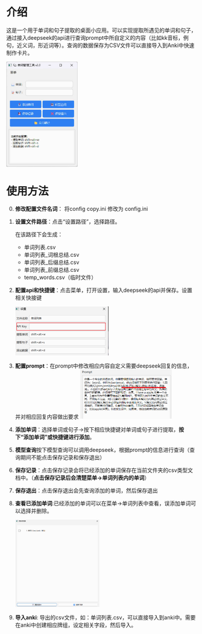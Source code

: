 # 介绍

这是一个用于单词和句子提取的桌面小应用。可以实现提取所遇见的单词和句子，通过接入deepseek的api进行查询prompt中所自定义的内容（比如kk音标，例句，近义词，形近词等）。查询的数据保存为CSV文件可以直接导入到Anki中快速制作卡片。

<img src=".\figure\主界面.jpg" alt="主界面" style="zoom:50%;" />





# 使用方法

0. **修改配置文件名词**：
    将config copy.ini 修改为 config.ini

1. **设置文件路径**：点击“设置路径”，选择路径。

   在该路径下会生成：

   - 单词列表.csv
   - 单词列表_词根总结.csv
   - 单词列表_后缀总结.csv
   - 单词列表_前缀总结.csv
   - temp_words.csv（临时文件）

2. **配置api和快捷键**：点击菜单，打开设置，输入deepseek的api并保存。设置相关快接键

   <img src=".\figure\image-20250417155058076.png" alt="image-20250417155058076" style="zoom: 50%;" />

3. **配置prompt**：在prompt中修改相应内容自定义需要deepseek回复的信息，并对相应回复内容做出要求
    <img src=".\figure\image-20250417155449794.png" alt="image-20250417155449794" style="zoom: 50%;" />

    

  

4. **添加单词**：选择单词或句子->按下相应快捷键对单词或句子进行提取，**按下“添加单词”或快捷键进行添加**。

5. **模型查询**按下模型查询可以调用deepseek，根据prompt的信息进行查询（查询期间不能点击保存记录和保存退出）

6. **保存记录**：点击保存记录会将已经添加的单词保存在当前文件夹的csv类型文档中。（**点击保存记录后会清楚菜单->单词列表内的单词**）

7. **保存退出**：点击保存退出会先查询添加的单词，然后保存退出

8. **查看已添加单词**:已经添加的单词可以在菜单->单词列表中查看，误添加单词可以选择并删除。

   <img src=".\figure\image-20250417160010561.png" alt="image-20250417160010561" style="zoom: 30%;" />

9. **导入anki**: 导出的csv文件，如：单词列表.csv，可以直接导入到anki中。需要在anki中创建相应牌组，设定相关字段，然后导入。

   
